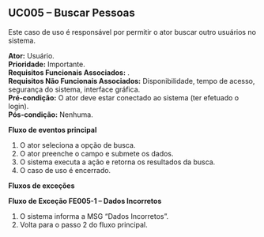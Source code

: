 ## UC005 – Buscar Pessoas ##
Este caso de uso é responsável por permitir o ator buscar outro usuários no sistema.

**Ator:** Usuário.<br>
<b>Prioridade:</b> Importante.<br>
<b>Requisitos Funcionais Associados:</b> .<br>
<b>Requisitos Não Funcionais Associados:</b> Disponibilidade, tempo de acesso, segurança do sistema, interface gráfica.<br>
<b>Pré-condição:</b> O ator deve estar conectado ao sistema (ter efetuado o login).<br>
<b>Pós-condição:</b> Nenhuma.<br>

<b>Fluxo de eventos principal</b>
<ol><li>O ator seleciona a opção de busca.<br>
</li><li>O ator preenche o campo e submete os dados.<br>
</li><li>O sistema executa a ação e retorna os resultados da busca.<br>
</li><li>O caso de uso é encerrado.</li></ol>

<b>Fluxos de exceções</b><br>

<b>Fluxo de Exceção FE005-1 – Dados Incorretos</b>
<ol><li>O sistema informa a MSG “Dados Incorretos”.<br>
</li><li>Volta para o passo 2 do fluxo principal.